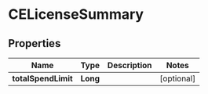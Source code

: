 # CELicenseSummary

## Properties
Name | Type | Description | Notes
------------ | ------------- | ------------- | -------------
**totalSpendLimit** | **Long** |  |  [optional]
